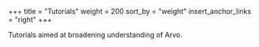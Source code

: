 +++
title = "Tutorials"
weight = 200
sort_by = "weight"
insert_anchor_links = "right"
+++

Tutorials aimed at broadening understanding of Arvo.
